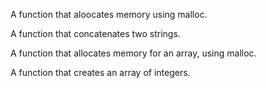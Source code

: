 A function that aloocates memory using malloc.

A function that concatenates two strings.

A function that allocates memory for an array, using malloc.

A function that creates an array of integers.
